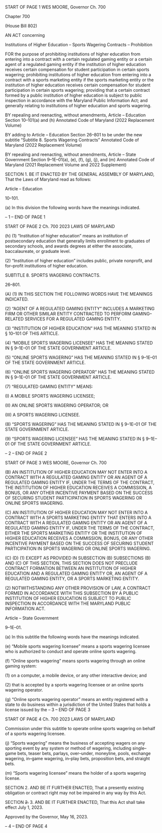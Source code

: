 START OF PAGE 1
WES MOORE, Governor Ch. 700

Chapter 700

(House Bill 802)

AN ACT concerning

Institutions of Higher Education – Sports Wagering Contracts – Prohibition

FOR the purpose of prohibiting institutions of higher education from entering into a
contract with a certain regulated gaming entity or a certain agent of a regulated
gaming entity if the institution of higher education receives certain compensation for
student participation in certain sports wagering; prohibiting institutions of higher
education from entering into a contract with a sports marketing entity if the sports
marketing entity or the institution of higher education receives certain compensation
for student participation in certain sports wagering; providing that a certain contract
formed by a public institution of higher education is subject to public inspection in
accordance with the Maryland Public Information Act; and generally relating to
institutions of higher education and sports wagering.

BY repealing and reenacting, without amendments,
Article – Education
Section 10–101(a) and (h)
Annotated Code of Maryland
(2022 Replacement Volume)

BY adding to
Article – Education
Section 26–801 to be under the new subtitle “Subtitle 8. Sports Wagering Contracts”
Annotated Code of Maryland
(2022 Replacement Volume)

BY repealing and reenacting, without amendments,
Article – State Government
Section 9–1E–01(a), (e), (f), (g), (j), and (m)
Annotated Code of Maryland
(2021 Replacement Volume and 2022 Supplement)

SECTION 1. BE IT ENACTED BY THE GENERAL ASSEMBLY OF MARYLAND,
That the Laws of Maryland read as follows:

Article – Education

10–101.

(a) In this division the following words have the meanings indicated.

– 1 –
END OF PAGE 1

START OF PAGE 2
Ch. 700 2023 LAWS OF MARYLAND

(h) (1) “Institution of higher education” means an institution of postsecondary
education that generally limits enrollment to graduates of secondary schools, and awards
degrees at either the associate, baccalaureate, or graduate level.

(2) “Institution of higher education” includes public, private nonprofit, and
for–profit institutions of higher education.

SUBTITLE 8. SPORTS WAGERING CONTRACTS.

26–801.

(A) (1) IN THIS SECTION THE FOLLOWING WORDS HAVE THE MEANINGS
INDICATED.

(2) “AGENT OF A REGULATED GAMING ENTITY” INCLUDES A
MARKETING FIRM OR OTHER SIMILAR ENTITY CONTRACTED TO PERFORM
GAMING–RELATED SERVICES FOR A REGULATED GAMING ENTITY.

(3) “INSTITUTION OF HIGHER EDUCATION” HAS THE MEANING
STATED IN § 10–101 OF THIS ARTICLE.

(4) “MOBILE SPORTS WAGERING LICENSEE” HAS THE MEANING
STATED IN § 9–1E–01 OF THE STATE GOVERNMENT ARTICLE.

(5) “ONLINE SPORTS WAGERING” HAS THE MEANING STATED IN §
9–1E–01 OF THE STATE GOVERNMENT ARTICLE.

(6) “ONLINE SPORTS WAGERING OPERATOR” HAS THE MEANING
STATED IN § 9–1E–01 OF THE STATE GOVERNMENT ARTICLE.

(7) “REGULATED GAMING ENTITY” MEANS:

(I) A MOBILE SPORTS WAGERING LICENSEE;

(II) AN ONLINE SPORTS WAGERING OPERATOR; OR

(III) A SPORTS WAGERING LICENSEE.

(8) “SPORTS WAGERING” HAS THE MEANING STATED IN § 9–1E–01 OF
THE STATE GOVERNMENT ARTICLE.

(9) “SPORTS WAGERING LICENSEE” HAS THE MEANING STATED IN §
9–1E–01 OF THE STATE GOVERNMENT ARTICLE.

– 2 –
END OF PAGE 2

START OF PAGE 3
WES MOORE, Governor Ch. 700

(B) AN INSTITUTION OF HIGHER EDUCATION MAY NOT ENTER INTO A
CONTRACT WITH A REGULATED GAMING ENTITY OR AN AGENT OF A REGULATED
GAMING ENTITY IF, UNDER THE TERMS OF THE CONTRACT, THE INSTITUTION OF
HIGHER EDUCATION RECEIVES A COMMISSION, A BONUS, OR ANY OTHER INCENTIVE
PAYMENT BASED ON THE SUCCESS OF SECURING STUDENT PARTICIPATION IN
SPORTS WAGERING OR ONLINE SPORTS WAGERING.

(C) AN INSTITUTION OF HIGHER EDUCATION MAY NOT ENTER INTO A
CONTRACT WITH A SPORTS MARKETING ENTITY THAT ENTERS INTO A CONTRACT
WITH A REGULATED GAMING ENTITY OR AN AGENT OF A REGULATED GAMING
ENTITY IF, UNDER THE TERMS OF THE CONTRACT, EITHER THE SPORTS MARKETING
ENTITY OR THE INSTITUTION OF HIGHER EDUCATION RECEIVES A COMMISSION,
BONUS, OR ANY OTHER INCENTIVE PAYMENT BASED ON THE SUCCESS OF SECURING
STUDENT PARTICIPATION IN SPORTS WAGERING OR ONLINE SPORTS WAGERING.

(C) (D) (1) EXCEPT AS PROVIDED IN SUBSECTION (B) SUBSECTIONS (B)
AND (C) OF THIS SECTION, THIS SECTION DOES NOT PRECLUDE CONTRACT
FORMATION BETWEEN AN INSTITUTION OF HIGHER EDUCATION AND A REGULATED
GAMING ENTITY OR, AN AGENT OF A REGULATED GAMING ENTITY, OR A SPORTS
MARKETING ENTITY.

(2) NOTWITHSTANDING ANY OTHER PROVISION OF LAW, A CONTRACT
FORMED IN ACCORDANCE WITH THIS SUBSECTION BY A PUBLIC INSTITUTION OF
HIGHER EDUCATION IS SUBJECT TO PUBLIC INSPECTION IN ACCORDANCE WITH THE
MARYLAND PUBLIC INFORMATION ACT.

Article – State Government

9–1E–01.

(a) In this subtitle the following words have the meanings indicated.

(e) “Mobile sports wagering licensee” means a sports wagering licensee who is
authorized to conduct and operate online sports wagering.

(f) “Online sports wagering” means sports wagering through an online gaming
system:

(1) on a computer, a mobile device, or any other interactive device; and

(2) that is accepted by a sports wagering licensee or an online sports
wagering operator.

(g) “Online sports wagering operator” means an entity registered with a state to
do business within a jurisdiction of the United States that holds a license issued by the
– 3 –
END OF PAGE 3

START OF PAGE 4
Ch. 700 2023 LAWS OF MARYLAND

Commission under this subtitle to operate online sports wagering on behalf of a sports
wagering licensee.

(j) “Sports wagering” means the business of accepting wagers on any sporting
event by any system or method of wagering, including single–game bets, teaser bets,
parlays, over–under, moneyline, pools, exchange wagering, in–game wagering, in–play
bets, proposition bets, and straight bets.

(m) “Sports wagering licensee” means the holder of a sports wagering license.

SECTION 2. AND BE IT FURTHER ENACTED, That a presently existing obligation
or contract right may not be impaired in any way by this Act.

SECTION ~~2.~~ 3. AND BE IT FURTHER ENACTED, That this Act shall take effect
July 1, 2023.

Approved by the Governor, May 16, 2023.

– 4 –
END OF PAGE 4